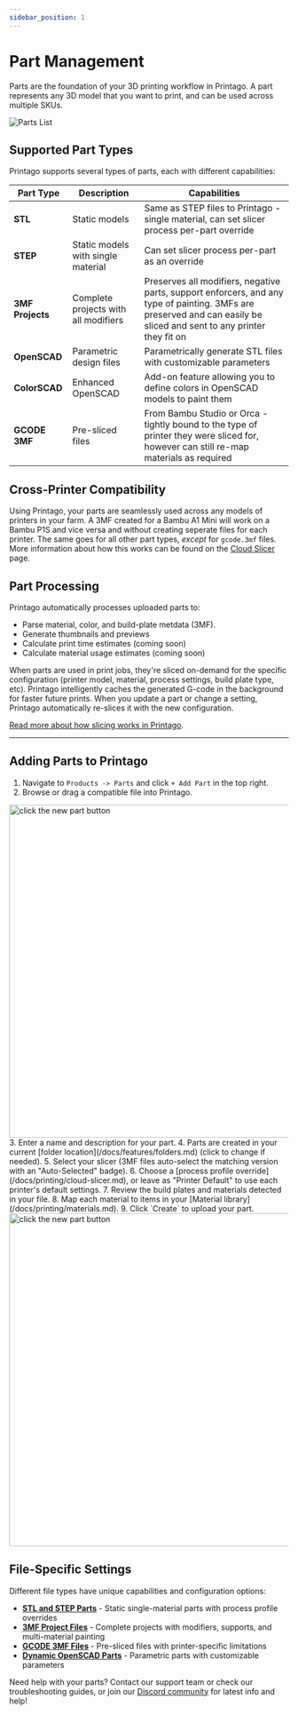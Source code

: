 ```yaml
---
sidebar_position: 1
---
```


# Part Management

Parts are the foundation of your 3D printing workflow in Printago. A part represents any 3D model that you want to print, and can be used across multiple SKUs.

![Parts List](/images/parts-list.png)

## Supported Part Types

Printago supports several types of parts, each with different capabilities:

| Part Type | Description | Capabilities |
|-----------|-------------|--------------|
| **STL** | Static models | Same as STEP files to Printago - single material, can set slicer process per-part override |
| **STEP** | Static models with single material | Can set slicer process per-part as an override |
| **3MF Projects** | Complete projects with all modifiers | Preserves all modifiers, negative parts, support enforcers, and any type of painting. 3MFs are preserved and can easily be sliced and sent to any printer they fit on |
| **OpenSCAD** | Parametric design files | Parametrically generate STL files with customizable parameters |
| **ColorSCAD** | Enhanced OpenSCAD | Add-on feature allowing you to define colors in OpenSCAD models to paint them |
| **GCODE 3MF** | Pre-sliced files | From Bambu Studio or Orca - tightly bound to the type of printer they were sliced for, however can still re-map materials as required |

## Cross-Printer Compatibility

Using Printago, your parts are seamlessly used across any models of printers in your farm.  A 3MF created for a Bambu A1 Mini will work on a Bambu P1S and vice versa and without creating seperate files for each printer.  The same goes for all other part types, *except* for `gcode.3mf` files.  More information about how this works can be found on the [Cloud Slicer](/docs/printing/cloud-slicer.md) page.

## Part Processing
Printago automatically processes uploaded parts to:
- Parse material, color, and build-plate metdata (3MF).
- Generate thumbnails and previews
- Calculate print time estimates (coming soon)
- Calculate material usage estimates (coming soon)

When parts are used in print jobs, they're sliced on-demand for the specific configuration (printer model, material, process settings, build plate type, etc). Printago intelligently caches the generated G-code in the background for faster future prints. When you update a part or change a setting, Printago automatically re-slices it with the new configuration.  

[Read more about how slicing works in Printago](/docs/printing/cloud-slicer.md).

---

## Adding Parts to Printago

1. Navigate to `Products -> Parts` and click `+ Add Part` in the top right.
2. Browse or drag a compatible file into Printago.
<img src="/img/parts/add_parts_1.gif" className="margin-left--lg" width="600" alt="click the new part button" />
3. Enter a name and description for your part.
4. Parts are created in your current [folder location](/docs/features/folders.md) (click to change if needed).
5. Select your slicer (3MF files auto-select the matching version with an "Auto-Selected" badge).
6. Choose a [process profile override](/docs/printing/cloud-slicer.md), or leave as "Printer Default" to use each printer's default settings.
7. Review the build plates and materials detected in your file.
8. Map each material to items in your [Material library](/docs/printing/materials.md).
9. Click `Create` to upload your part.
<img src="/img/parts/part_screen.png" className="margin-left--lg" width="600" alt="click the new part button" />

## File-Specific Settings

Different file types have unique capabilities and configuration options:

- **[STL and STEP Parts](./stl-step-parts.md)** - Static single-material parts with process profile overrides
- **[3MF Project Files](./3mf-project-files.md)** - Complete projects with modifiers, supports, and multi-material painting  
- **[GCODE 3MF Files](./gcode-3mf-files.md)** - Pre-sliced files with printer-specific limitations
- **[Dynamic OpenSCAD Parts](./openscad/openscad-parts.md)** - Parametric parts with customizable parameters

Need help with your parts? Contact our support team or check our troubleshooting guides, or join our [Discord community](https://discord.gg/RCFA2u99De) for latest info and help!